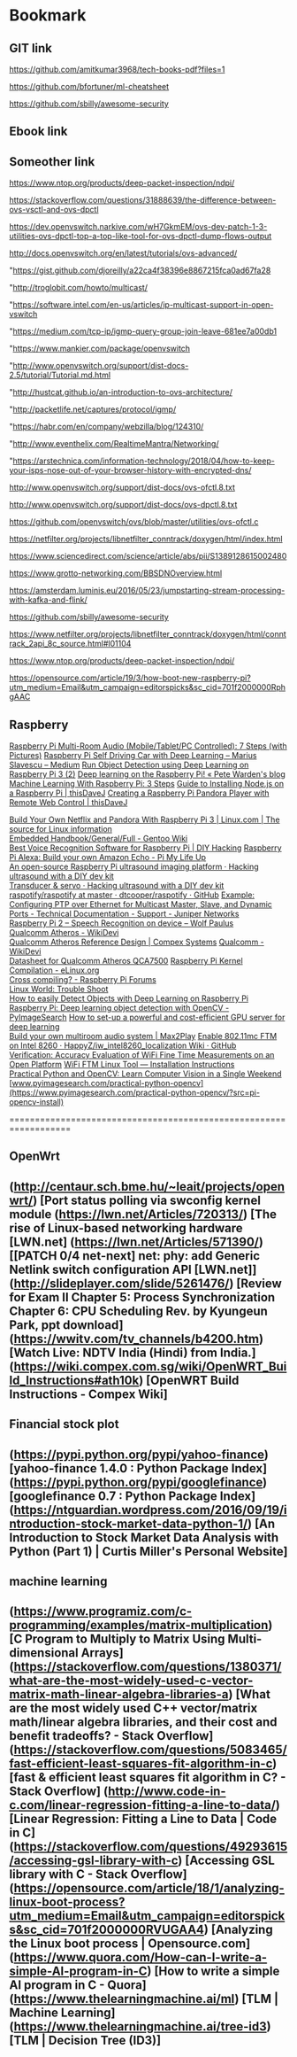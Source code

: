 # Bookmark

## GIT link 

https://github.com/amitkumar3968/tech-books-pdf?files=1

https://github.com/bfortuner/ml-cheatsheet

https://github.com/sbilly/awesome-security




## Ebook link


## Someother link
https://www.ntop.org/products/deep-packet-inspection/ndpi/

https://stackoverflow.com/questions/31888639/the-difference-between-ovs-vsctl-and-ovs-dpctl

https://dev.openvswitch.narkive.com/wH7GkmEM/ovs-dev-patch-1-3-utilities-ovs-dpctl-top-a-top-like-tool-for-ovs-dpctl-dump-flows-output

http://docs.openvswitch.org/en/latest/tutorials/ovs-advanced/

"https://gist.github.com/djoreilly/a22ca4f38396e8867215fca0ad67fa28

"http://troglobit.com/howto/multicast/

"https://software.intel.com/en-us/articles/ip-multicast-support-in-open-vswitch

"https://medium.com/tcp-ip/igmp-query-group-join-leave-681ee7a00db1

"https://www.mankier.com/package/openvswitch

"http://www.openvswitch.org/support/dist-docs-2.5/tutorial/Tutorial.md.html

"http://hustcat.github.io/an-introduction-to-ovs-architecture/

"http://packetlife.net/captures/protocol/igmp/

"https://habr.com/en/company/webzilla/blog/124310/

"http://www.eventhelix.com/RealtimeMantra/Networking/

"https://arstechnica.com/information-technology/2018/04/how-to-keep-your-isps-nose-out-of-your-browser-history-with-encrypted-dns/

http://www.openvswitch.org/support/dist-docs/ovs-ofctl.8.txt

http://www.openvswitch.org/support/dist-docs/ovs-dpctl.8.txt

https://github.com/openvswitch/ovs/blob/master/utilities/ovs-ofctl.c

https://netfilter.org/projects/libnetfilter_conntrack/doxygen/html/index.html

https://www.sciencedirect.com/science/article/abs/pii/S1389128615002480

https://www.grotto-networking.com/BBSDNOverview.html

https://amsterdam.luminis.eu/2016/05/23/jumpstarting-stream-processing-with-kafka-and-flink/

https://github.com/sbilly/awesome-security

https://www.netfilter.org/projects/libnetfilter_conntrack/doxygen/html/conntrack_2api_8c_source.html#l01104

https://www.ntop.org/products/deep-packet-inspection/ndpi/

https://opensource.com/article/19/3/how-boot-new-raspberry-pi?utm_medium=Email&utm_campaign=editorspicks&sc_cid=701f2000000RphgAAC


## Raspberry 

[Raspberry Pi Multi-Room Audio (Mobile/Tablet/PC Controlled): 7 Steps (with Pictures)](http://www.instructables.com/id/Raspberry-Pi-Multi-Room-Audio-MobileTabletPC-Contr/)
[Raspberry Pi Self Driving Car with Deep Learning – Marius Slavescu – Medium](https://medium.com/@mslavescu/raspberry-pi-self-driving-car-with-deep-learning-8af69763df84)
[Run Object Detection using Deep Learning on Raspberry Pi 3 (2)](https://medium.com/dt42/run-object-detection-using-deep-learning-on-raspberry-pi-3-2-66f43609bc85)
[Deep learning on the Raspberry Pi! « Pete Warden's blog](https://petewarden.com/2014/06/09/deep-learning-on-the-raspberry-pi/) 
[Machine Learning With Raspberry Pi: 3 Steps](http://www.instructables.com/id/Machine-learning-with-Raspberry-Pi/) 
[Guide to Installing Node.js on a Raspberry Pi | thisDaveJ](http://thisdavej.com/beginners-guide-to-installing-node-js-on-a-raspberry-pi/) 
[Creating a Raspberry Pi Pandora Player with Remote Web Control | thisDaveJ](http://thisdavej.com/creating-a-raspberry-pi-pandora-player-with-remote-web-control/) 

[Build Your Own Netflix and Pandora With Raspberry Pi 3 | Linux.com | The source for Linux information](https://www.linux.com/learn/build-your-own-netflix-and-pandora-raspberry-pi-3)   
[Embedded Handbook/General/Full - Gentoo Wiki](https://wiki.gentoo.org/wiki/Embedded_Handbook/General/Full)  
[Best Voice Recognition Software for Raspberry Pi | DIY Hacking](https://diyhacking.com/best-voice-recognition-software-for-raspberry-pi/) 
[Raspberry Pi Alexa: Build your own Amazon Echo - Pi My Life Up](https://pimylifeup.com/raspberry-pi-alexa/)  
[An open-source Raspberry Pi ultrasound imaging platform · Hacking ultrasound with a DIY dev kit](https://kelu124.gitbooks.io/echomods/content/RPI.html)  
[Transducer & servo · Hacking ultrasound with a DIY dev kit](https://kelu124.gitbooks.io/echomods/content/Chapter3/cletus.html) 
[raspotify/raspotify at master · dtcooper/raspotify · GitHub](https://github.com/dtcooper/raspotify/blob/master/raspotify/etc/default/raspotify) 
[Example: Configuring PTP over Ethernet for Multicast Master, Slave, and Dynamic Ports - Technical Documentation - Support - Juniper Networks](https://www.juniper.net/documentation/en_US/junos/topics/example/ptp-over-ethernet-multicast-master-slave-dynamic-ports-configuration.html)  
[Raspberry Pi 2 – Speech Recognition on device – Wolf Paulus](https://wolfpaulus.com/embedded/raspberrypi2-sr/)  
[Qualcomm Atheros - WikiDevi](https://wikidevi.com/wiki/Qualcomm_Atheros)  
[Qualcomm Atheros Reference Design | Compex Systems](https://www.compex.com.sg/qca-reference-design/) 
[Qualcomm - WikiDevi](https://wikidevi.com/wiki/Qualcomm)  
[Datasheet for Qualcomm Atheros QCA7500](https://www.ath-drivers.eu/qualcomm-atheros-datasheets-for-QCA7500.html) 
[Raspberry Pi Kernel Compilation - eLinux.org](https://elinux.org/Raspberry_Pi_Kernel_Compilation#Ubuntu_Linux)  
[Cross compiling? - Raspberry Pi Forums](https://www.raspberrypi.org/forums/viewtopic.php?t=7493)  
[Linux World: Trouble Shoot](http://tuxthink.blogspot.com/p/trouble-shoot.html)  
[How to easily Detect Objects with Deep Learning on Raspberry Pi](https://medium.com/nanonets/how-to-easily-detect-objects-with-deep-learning-on-raspberrypi-225f29635c74)  
[Raspberry Pi: Deep learning object detection with OpenCV - PyImageSearch](https://www.pyimagesearch.com/2017/10/16/raspberry-pi-deep-learning-object-detection-with-opencv/) 
[How to set-up a powerful and cost-efficient GPU server for deep learning](https://towardsdatascience.com/how-to-set-up-a-powerful-and-cost-efficient-gpu-server-for-deep-learning-aa1de0d4ea56)  
[Build your own multiroom audio system | Max2Play](https://www.max2play.com/en/2016/07/build-your-own-multiroom-audio-system/) 
[Enable 802.11mc FTM on Intel 8260 · HappyZ/iw_intel8260_localization Wiki · GitHub](https://www.ibr.cs.tu-bs.de/projects/nmp/paper/nime04_networked_music_performance.pdf)  
[Verification: Accuracy Evaluation of WiFi Fine Time Measurements on an Open Platform](https://github.com/HappyZ/iw_intel8260_localization/wiki/Enable-802.11mc-FTM-on-Intel-8260) 
[WiFi FTM Linux Tool — Installation Instructions](http://www.winlab.rutgers.edu/~gruteser/papers/verification_mobicom.pdf)  
[Practical Python and OpenCV: Learn Computer Vision in a Single Weekend](http://www.winlab.rutgers.edu/~gruteser/projects/ftm/Setups.htm)  
[www.pyimagesearch.com/practical-python-opencv](https://www.pyimagesearch.com/practical-python-opencv/?src=pi-opencv-install)  

==================================================================

## OpenWrt</H3>

(http://centaur.sch.bme.hu/~leait/projects/openwrt/) [Port status polling via swconfig kernel module</A>
(https://lwn.net/Articles/720313/) [The rise of Linux-based networking hardware [LWN.net]</A>
(https://lwn.net/Articles/571390/) [[PATCH 0/4 net-next] net: phy: add Generic Netlink switch configuration API [LWN.net]]
(http://slideplayer.com/slide/5261476/) [Review for Exam II Chapter 5: Process Synchronization Chapter 6: CPU Scheduling Rev. by Kyungeun Park, ppt download]
(https://wwitv.com/tv_channels/b4200.htm) [Watch Live: NDTV India (Hindi) from India.]
(https://wiki.compex.com.sg/wiki/OpenWRT_Build_Instructions#ath10k) [OpenWRT Build Instructions - Compex Wiki]
-----------------------
## Financial stock plot</H3>

(https://pypi.python.org/pypi/yahoo-finance) [yahoo-finance 1.4.0 : Python Package Index]
(https://pypi.python.org/pypi/googlefinance) [googlefinance 0.7 : Python Package Index]
(https://ntguardian.wordpress.com/2016/09/19/introduction-stock-market-data-python-1/) [An Introduction to Stock Market Data Analysis with Python (Part 1) | Curtis Miller's Personal Website]
-----------------------
## machine learning 

(https://www.programiz.com/c-programming/examples/matrix-multiplication) [C Program to Multiply to Matrix Using Multi-dimensional Arrays]
(https://stackoverflow.com/questions/1380371/what-are-the-most-widely-used-c-vector-matrix-math-linear-algebra-libraries-a) [What are the most widely used C++ vector/matrix math/linear algebra libraries, and their cost and benefit tradeoffs? - Stack Overflow]
(https://stackoverflow.com/questions/5083465/fast-efficient-least-squares-fit-algorithm-in-c) [fast & efficient least squares fit algorithm in C? - Stack Overflow]
(http://www.code-in-c.com/linear-regression-fitting-a-line-to-data/) [Linear Regression: Fitting a Line to Data | Code in C]
(https://stackoverflow.com/questions/49293615/accessing-gsl-library-with-c) [Accessing GSL library with C - Stack Overflow]
(https://opensource.com/article/18/1/analyzing-linux-boot-process?utm_medium=Email&utm_campaign=editorspicks&sc_cid=701f2000000RVUGAA4) [Analyzing the Linux boot process | Opensource.com]
(https://www.quora.com/How-can-I-write-a-simple-AI-program-in-C) [How to write a simple AI program in C - Quora]
(https://www.thelearningmachine.ai/ml) [TLM | Machine Learning]
(https://www.thelearningmachine.ai/tree-id3) [TLM | Decision Tree (ID3)]
-----------------------
